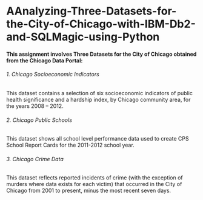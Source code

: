 # AAnalyzing-Three-Datasets-for-the-City-of-Chicago-with-IBM-Db2-and-SQLMagic-using-Python



#### This assignment involves Three Datasets for the City of Chicago obtained from the Chicago Data Portal:


###### 1. Chicago Socioeconomic Indicators

This dataset contains a selection of six socioeconomic indicators of public health significance and a hardship index, by Chicago community area, for the years 2008 – 2012.

###### 2. Chicago Public Schools

This dataset shows all school level performance data used to create CPS School Report Cards for the 2011-2012 school year.

###### 3. Chicago Crime Data

This dataset reflects reported incidents of crime (with the exception of murders where data exists for each victim) that occurred in the City of Chicago from 2001 to present, minus the most recent seven days.
